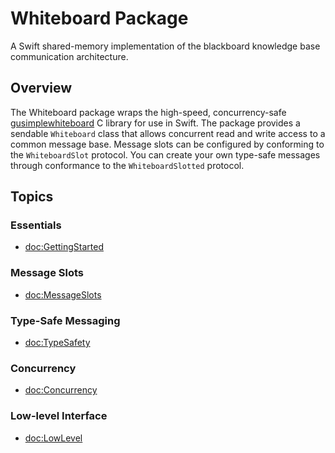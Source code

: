 # Whiteboard Package

A Swift shared-memory implementation of the blackboard knowledge base communication architecture.

## Overview

The Whiteboard package wraps the high-speed, concurrency-safe [gusimplewhiteboard](https://github.com/mipalgu/gusimplewhiteboard) C library for use in Swift.  The package provides a sendable ``Whiteboard`` class that allows concurrent read and write access to a common message base.  Message slots can be configured by conforming to the ``WhiteboardSlot`` protocol.  You can create your own type-safe messages through conformance to the ``WhiteboardSlotted`` protocol.

## Topics

### Essentials

- <doc:GettingStarted>

### Message Slots

- <doc:MessageSlots>

### Type-Safe Messaging

- <doc:TypeSafety>

### Concurrency

- <doc:Concurrency>

### Low-level Interface

- <doc:LowLevel>